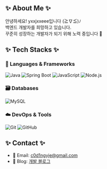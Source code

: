 ## ✨ About Me ✨
안녕하세요! yxxjxxeee입니다 (≧∇≦)ﾉ  
백엔드 개발자를 희망하고 있습니다.  
꾸준히 성장하는 개발자가 되기 위해 노력 중입니다 💪

## ✨ Tech Stacks ✨

### 🚀 Languages & Frameworks  
![Java](https://img.shields.io/badge/Java-007396?style=flat-square&logo=java&logoColor=white)
![Spring Boot](https://img.shields.io/badge/Spring_Boot-6DB33F?style=flat-square&logo=spring-boot&logoColor=white)
![JavaScript](https://img.shields.io/badge/JavaScript-F7DF1E?style=flat-square&logo=javascript&logoColor=black)
![Node.js](https://img.shields.io/badge/Node.js-339933?style=flat-square&logo=node.js&logoColor=white)

### 🗃️ Databases
![MySQL](https://img.shields.io/badge/MySQL-4479A1?style=flat-square&logo=mysql&logoColor=white)

### ☁️ DevOps & Tools  
![Git](https://img.shields.io/badge/Git-F05032?style=flat-square&logo=git&logoColor=white)
![GitHub](https://img.shields.io/badge/GitHub-181717?style=flat-square&logo=github&logoColor=white)
<!-- 
![Docker](https://img.shields.io/badge/Docker-2496ED?style=flat-square&logo=docker&logoColor=white)
![AWS](https://img.shields.io/badge/AWS-232F3E?style=flat-square&logo=amazon-aws&logoColor=white)
-->

## ✨ Contact ✨
- 📧 Email: c0d1ngyje@gmail.com
- 📝 Blog: [개발 블로그](https://yje44428.tistory.com)  
